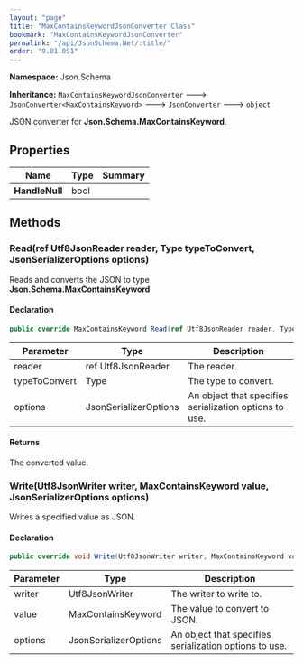 ```yaml
---
layout: "page"
title: "MaxContainsKeywordJsonConverter Class"
bookmark: "MaxContainsKeywordJsonConverter"
permalink: "/api/JsonSchema.Net/:title/"
order: "9.01.091"
---
```

**Namespace:** Json.Schema

**Inheritance:**
`MaxContainsKeywordJsonConverter`
 🡒 
`JsonConverter<MaxContainsKeyword>`
 🡒 
`JsonConverter`
 🡒 
`object`

JSON converter for **Json.Schema.MaxContainsKeyword**.

## Properties

| Name | Type | Summary |
|---|---|---|
| **HandleNull** | bool |  |

## Methods

### Read(ref Utf8JsonReader reader, Type typeToConvert, JsonSerializerOptions options)

Reads and converts the JSON to type **Json.Schema.MaxContainsKeyword**.

#### Declaration

```c#
public override MaxContainsKeyword Read(ref Utf8JsonReader reader, Type typeToConvert, JsonSerializerOptions options)
```

| Parameter | Type | Description |
|---|---|---|
| reader | ref Utf8JsonReader | The reader. |
| typeToConvert | Type | The type to convert. |
| options | JsonSerializerOptions | An object that specifies serialization options to use. |


#### Returns

The converted value.

### Write(Utf8JsonWriter writer, MaxContainsKeyword value, JsonSerializerOptions options)

Writes a specified value as JSON.

#### Declaration

```c#
public override void Write(Utf8JsonWriter writer, MaxContainsKeyword value, JsonSerializerOptions options)
```

| Parameter | Type | Description |
|---|---|---|
| writer | Utf8JsonWriter | The writer to write to. |
| value | MaxContainsKeyword | The value to convert to JSON. |
| options | JsonSerializerOptions | An object that specifies serialization options to use. |


